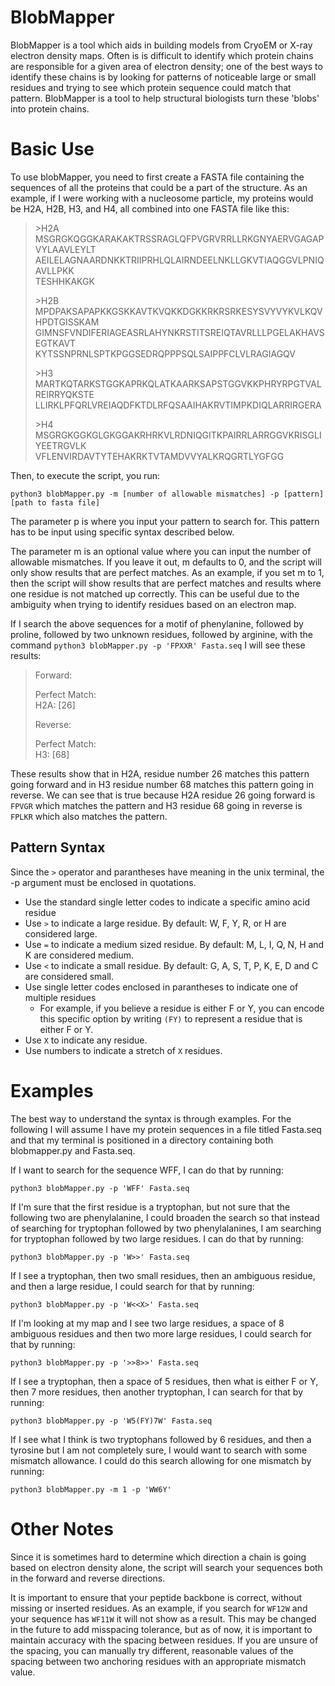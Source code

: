 # BlobMapper
BlobMapper is a tool which aids in building models from CryoEM or X-ray electron density maps. Often is is difficult to identify which protein chains are responsible for a given area of electron density; one of the best ways to identify these chains is by looking for patterns of noticeable large or small residues and trying to see which protein sequence could match that pattern. BlobMapper is a tool to help structural biologists turn these 'blobs' into protein chains.

# Basic Use
To use blobMapper, you need to first create a FASTA file containing the sequences of all the proteins that could be a part of the structure. As an example, if I were working with a nucleosome particle, my proteins would be H2A, H2B, H3, and H4, all combined into one FASTA file like this:

>\>H2A\
>MSGRGKQGGKARAKAKTRSSRAGLQFPVGRVRRLLRKGNYAERVGAGAPVYLAAVLEYLT\
>AEILELAGNAARDNKKTRIIPRHLQLAIRNDEELNKLLGKVTIAQGGVLPNIQAVLLPKK\
>TESHHKAKGK
>
>\>H2B\
>MPDPAKSAPAPKKGSKKAVTKVQKKDGKKRKRSRKESYSVYVYKVLKQVHPDTGISSKAM\
>GIMNSFVNDIFERIAGEASRLAHYNKRSTITSREIQTAVRLLLPGELAKHAVSEGTKAVT\
>KYTSSNPRNLSPTKPGGSEDRQPPPSQLSAIPPFCLVLRAGIAGQV
>
>\>H3\
>MARTKQTARKSTGGKAPRKQLATKAARKSAPSTGGVKKPHRYRPGTVALREIRRYQKSTE\
>LLIRKLPFQRLVREIAQDFKTDLRFQSAAIHAKRVTIMPKDIQLARRIRGERA
>
>\>H4\
>MSGRGKGGKGLGKGGAKRHRKVLRDNIQGITKPAIRRLARRGGVKRISGLIYEETRGVLK\
>VFLENVIRDAVTYTEHAKRKTVTAMDVVYALKRQGRTLYGFGG

Then, to execute the script, you run:

`python3 blobMapper.py -m [number of allowable mismatches] -p [pattern] [path to fasta file]`

The parameter p is where you input your pattern to search for. This pattern has to be input using specific syntax described below.

The parameter m is an optional value where you can input the number of allowable mismatches. If you leave it out, m defaults to 0, and the script will only show results that are perfect matches. As an example, if you set m to 1, then the script will show results that are perfect matches and results where one residue is not matched up correctly. This can be useful due to the ambiguity when trying to identify residues based on an electron map.

If I search the above sequences for a motif of phenylanine, followed by proline, followed by two unknown residues, followed by arginine, with the command `python3 blobMapper.py -p 'FPXXR' Fasta.seq` I will see these results:

>Forward:
>
>  Perfect Match:\
>  H2A: [26]
>
>
>Reverse:
>
>  Perfect Match:\
>    H3: [68]

These results show that in H2A, residue number 26 matches this pattern going forward and in H3 residue number 68 matches this pattern going in reverse. We can see that is true because H2A residue 26 going forward is `FPVGR` which matches the pattern and H3 residue 68 going in reverse is `FPLKR` which also matches the pattern.

## Pattern Syntax
Since the `>` operator and parantheses have meaning in the unix terminal, the -p argument must be enclosed in quotations.

* Use the standard single letter codes to indicate a specific amino acid residue
* Use `>` to indicate a large residue. By default: W, F, Y, R, or H are considered large.
* Use `=` to indicate a medium sized residue. By default: M, L, I, Q, N, H and K are considered medium.
* Use `<` to indicate a small residue. By default: G, A, S, T, P, K, E, D and C are considered small.
* Use single letter codes enclosed in parantheses to indicate one of multiple residues
  * For example, if you believe a residue is either F or Y, you can encode this specific option by writing `(FY)` to represent a residue that is either F or Y.
* Use `X` to indicate any residue.
* Use numbers to indicate a stretch of `X` residues.

# Examples
The best way to understand the syntax is through examples. For the following I will assume I have my protein sequences in a file titled Fasta.seq and that my terminal is positioned in a directory containing both blobmapper.py and Fasta.seq.

If I want to search for the sequence WFF, I can do that by running:

`python3 blobMapper.py -p 'WFF' Fasta.seq`

If I'm sure that the first residue is a tryptophan, but not sure that the following two are phenylalanine, I could broaden the search so that instead of searching for tryptophan followed by two phenylalanines, I am searching for tryptophan followed by two large residues. I can do that by running:

`python3 blobMapper.py -p 'W>>' Fasta.seq`

If I see a tryptophan, then two small residues, then an ambiguous residue, and then a large residue, I could search for that by running:

`python3 blobMapper.py -p 'W<<X>' Fasta.seq`

If I'm looking at my map and I see two large residues, a space of 8 ambiguous residues and then two more large residues, I could search for that by running:

`python3 blobMapper.py -p '>>8>>' Fasta.seq`

If I see a tryptophan, then a space of 5 residues, then what is either F or Y, then 7 more residues, then another tryptophan, I can search for that by running:

`python3 blobMapper.py -p 'W5(FY)7W' Fasta.seq`

If I see what I think is two tryptophans followed by 6 residues, and then a tyrosine but I am not completely sure, I would want to search with some mismatch allowance. I could do this search allowing for one mismatch by running:

`python3 blobMapper.py -m 1 -p 'WW6Y'`

# Other Notes
Since it is sometimes hard to determine which direction a chain is going based on electron density alone, the script will search your sequences both in the forward and reverse directions.

It is important to ensure that your peptide backbone is correct, without missing or inserted residues. As an example, if you search for `WF12W` and your sequence has `WF11W` it will not show as a result. This may be changed in the future to add misspacing tolerance, but as of now, it is important to maintain accuracy with the spacing between residues. If you are unsure of the spacing, you can manually try different, reasonable values of the spacing between two anchoring residues with an appropriate mismatch value.
